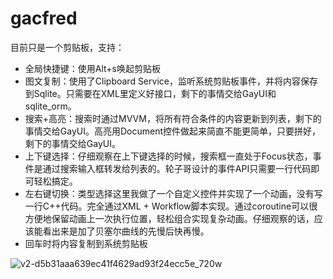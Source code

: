 # gacfred
目前只是一个剪贴板，支持：
- 全局快捷键：使用Alt+s唤起剪贴板
- 图文复制：使用了Clipboard Service，监听系统剪贴板事件，并将内容保存到Sqlite。只需要在XML里定义好接口，剩下的事情交给GayUI和sqlite_orm。
- 搜索+高亮：搜索时通过MVVM，将所有符合条件的内容更新到列表，剩下的事情交给GayUI。高亮用Document控件做起来简直不能更简单，只要拼好<Doc>，剩下的事情交给GayUI。
- 上下键选择：仔细观察在上下键选择的时候，搜索框一直处于Focus状态，事件是通过搜索输入框转发给列表的。轮子哥设计的事件API只需要一行代码即可轻松搞定。
- 左右键切换：类型选择这里我做了一个自定义控件并实现了一个动画，没有写一行C++代码。完全通过XML + Workflow脚本实现。通过coroutine可以很方便地保留动画上一次执行位置，轻松组合实现复杂动画。仔细观察的话，应该能看出来是加了贝塞尔曲线的先慢后快再慢。
- 回车时将内容复制到系统剪贴板


![v2-d5b31aaa639ec41f4629ad93f24ecc5e_720w](https://github.com/roodkcab/gacfred/assets/1700820/f6e54250-d6c5-4f8d-bad9-c62dcc5a60f6)

